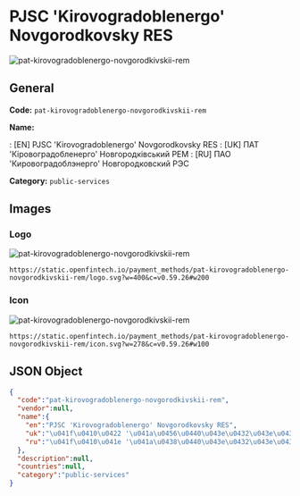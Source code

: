 
# PJSC 'Kirovogradoblenergo' Novgorodkovsky RES 
![pat-kirovogradoblenergo-novgorodkivskii-rem](https://static.openfintech.io/payment_methods/pat-kirovogradoblenergo-novgorodkivskii-rem/logo.svg?w=400&c=v0.59.26#w200)  

## General 
**Code:** `pat-kirovogradoblenergo-novgorodkivskii-rem` 
 
**Name:** 
 
:	[EN] PJSC 'Kirovogradoblenergo' Novgorodkovsky RES 
:	[UK] ПАТ 'Кіровоградобленерго' Новгородківський РЕМ 
:	[RU] ПАО 'Кировоградоблэнерго' Новгородковский РЭС 
 
**Category:** `public-services` 
 

## Images 

### Logo 
![pat-kirovogradoblenergo-novgorodkivskii-rem](https://static.openfintech.io/payment_methods/pat-kirovogradoblenergo-novgorodkivskii-rem/logo.svg?w=400&c=v0.59.26#w200)  

```
https://static.openfintech.io/payment_methods/pat-kirovogradoblenergo-novgorodkivskii-rem/logo.svg?w=400&c=v0.59.26#w200
```  

### Icon 
![pat-kirovogradoblenergo-novgorodkivskii-rem](https://static.openfintech.io/payment_methods/pat-kirovogradoblenergo-novgorodkivskii-rem/icon.svg?w=278&c=v0.59.26#w100)  

```
https://static.openfintech.io/payment_methods/pat-kirovogradoblenergo-novgorodkivskii-rem/icon.svg?w=278&c=v0.59.26#w100
```  

## JSON Object 

```json
{
  "code":"pat-kirovogradoblenergo-novgorodkivskii-rem",
  "vendor":null,
  "name":{
    "en":"PJSC 'Kirovogradoblenergo' Novgorodkovsky RES",
    "uk":"\u041f\u0410\u0422 '\u041a\u0456\u0440\u043e\u0432\u043e\u0433\u0440\u0430\u0434\u043e\u0431\u043b\u0435\u043d\u0435\u0440\u0433\u043e' \u041d\u043e\u0432\u0433\u043e\u0440\u043e\u0434\u043a\u0456\u0432\u0441\u044c\u043a\u0438\u0439 \u0420\u0415\u041c",
    "ru":"\u041f\u0410\u041e '\u041a\u0438\u0440\u043e\u0432\u043e\u0433\u0440\u0430\u0434\u043e\u0431\u043b\u044d\u043d\u0435\u0440\u0433\u043e' \u041d\u043e\u0432\u0433\u043e\u0440\u043e\u0434\u043a\u043e\u0432\u0441\u043a\u0438\u0439 \u0420\u042d\u0421"
  },
  "description":null,
  "countries":null,
  "category":"public-services"
}
```  
